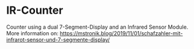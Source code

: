 # IR-Counter
Counter using a dual 7-Segment-Display and an Infrared Sensor Module.
More information on: https://mstronik.blog/2019/11/01/schafzahler-mit-infrarot-sensor-und-7-segmente-display/
